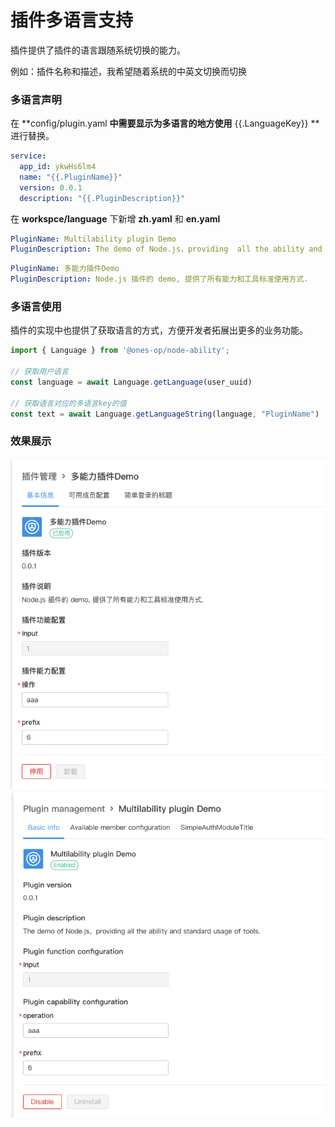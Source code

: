 # 插件多语言支持
插件提供了插件的语言跟随系统切换的能力。 

例如：插件名称和描述，我希望随着系统的中英文切换而切换

### 多语言声明
在 **config/plugin.yaml **中需要显示为多语言的地方使用** {{.LanguageKey}} **进行替换。

```yaml
service:
  app_id: ykwHs6lm4
  name: "{{.PluginName}}"
  version: 0.0.1
  description: "{{.PluginDescription}}"
```
在 **workspce/language** 下新增 **zh.yaml** 和 **en.yaml**

```yaml
PluginName: Multilability plugin Demo
PluginDescription: The demo of Node.js，providing  all the ability and standard usage of tools.
```
```yaml
PluginName: 多能力插件Demo
PluginDescription: Node.js 插件的 demo, 提供了所有能力和工具标准使用方式.
```
### 多语言使用
插件的实现中也提供了获取语言的方式，方便开发者拓展出更多的业务功能。

```javascript
import { Language } from '@ones-op/node-ability';

// 获取用户语言
const language = await Language.getLanguage(user_uuid)

// 获取语言对应的多语言key的值
const text = await Language.getLanguageString(language, "PluginName")
```

### 效果展示
![image](./demo-1.png)
![image](./demo-2.png)
